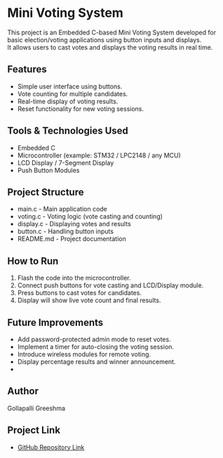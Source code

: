 # Mini Voting System

This project is an Embedded C-based Mini Voting System developed for basic election/voting applications using button inputs and displays.  
It allows users to cast votes and displays the voting results in real time.

## Features
- Simple user interface using buttons.
- Vote counting for multiple candidates.
- Real-time display of voting results.
- Reset functionality for new voting sessions.

## Tools & Technologies Used
- Embedded C
- Microcontroller (example: STM32 / LPC2148 / any MCU)
- LCD Display / 7-Segment Display
- Push Button Modules

## Project Structure
- main.c - Main application code
- voting.c - Voting logic (vote casting and counting)
- display.c - Displaying votes and results
- button.c - Handling button inputs
- README.md - Project documentation

## How to Run
1. Flash the code into the microcontroller.
2. Connect push buttons for vote casting and LCD/Display module.
3. Press buttons to cast votes for candidates.
4. Display will show live vote count and final results.

## Future Improvements
- Add password-protected admin mode to reset votes.
- Implement a timer for auto-closing the voting session.
- Introduce wireless modules for remote voting.
- Display percentage results and winner announcement.
- 
## Author
Gollapalli Greeshma

## Project Link
- [GitHub Repository Link]()


